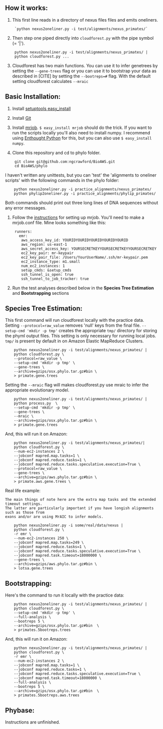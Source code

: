How it works:
-------------

1. This first line reads in a directory of nexus files files and emits oneliners. 

		`python nexus2oneliner.py -i test/alignments/nexus_primates/`
	
2. Then step one piped directly into `cloudforest.py` with the pipe symbol (= '|').

		python nexus2oneliner.py -i test/alignments/nexus_primates/ | 
		python cloudforest.py ...

3. Cloudforest has two main functions. You can use it to infer genetrees by setting the `--gene-trees` flag or you can use it to bootstrap your data as described in [CITE] by setting the `--bootreps=#` flag. With the default setting cloudforest calculates  `--mraic`


Basic Installation:
------------------

1. Install [setuptools easy_install][2]

1. Install [Git][5]

1. Install [mrjob][3]. `$ easy_install mrjob` should do the trick. If you want to run the scripts locally you'll also need to install numpy. I recommend using [Enthought Python][4] for this, but you can also use `$ easy_install numpy`. 

1. Clone this repository and cd to phylo folder.

        git clone git@github.com:ngcrawford/BioAWS.git
        cd BioAWS/phylo

I haven't written any unittests, but you can 'test' the 'alignments to oneliner scripts' with the following commands in the phylo folder:

        python nexus2oneliner.py -i practice_alignments/nexus_primates/
        python phylip2oneliner.py -i practice_alignments/phylip_primates/

Both commands should print out three long lines of DNA sequences without any error messages. 

1. Follow the [instructions][1] for setting up mrjob. You'll need to make a mrjob.conf file. Mine looks something like this:
    
        runners:
          emr:
           aws_access_key_id: YOURIDYOURIDYOURIDYOURIDYOURID
           aws_region: us-east-1
           aws_secret_access_key: YOURSECRETKEYYOURSECRETKEYYOURSECRETKEY
           ec2_key_pair: mr-keypair
           ec2_key_pair_file: /Users/YourUserName/.ssh/mr-keypair.pem
           ec2_instance_type: m1.small
           num_ec2_instances: 1
           setup_cmds: &setup_cmds
           ssh_tunnel_is_open: true
           ssh_tunnel_to_job_tracker: true

1. Run the test analyses described below in the **Species Tree Estimation** and **Bootstrapping** sections

   
Species Tree Estimation:
------------------------

This first command will run cloudforest locally with the practice data. Setting `--protocol=raw_value` removes 'null' keys from the final file. `--setup-cmd 'mkdir -p tmp'` creates the appropriate `tmp/` directory for storing the phyml output files. This setting is only necessary for running local jobs. `tmp/` is present by default in on Amazon Elastic MapReduce Clusters. 


		python nexus2oneliner.py -i test/alignments/nexus_primates/ | 
		python cloudforest.py \
		--protocol=raw_value \
		--setup-cmd 'mkdir -p tmp' \
		--gene-trees \
		--archive=gzips/osx.phylo.tar.gz#bin \
		> primate.gene.trees
		
		
Setting the `--mraic` flag will makes cloudforest.py use mraic to infer the appropriate evolutionary model. 		

		python nexus2oneliner.py -i test/alignments/nexus_primates/ |
		python process.py  \
		--setup-cmd 'mkdir -p tmp' \
		--gene-trees \
		--mraic \
		--archive=gzips/osx.phylo.tar.gz#bin \
		> primate.gene.trees


And, this will run it on Amazon:

        python nexus2oneliner.py -i test/alignments/nexus_primates/|
        python cloudforest.py \
        --num-ec2-instances 2 \
        --jobconf mapred.map.tasks=1 \
        --jobconf mapred.reduce.tasks=1 \
        --jobconf mapred.reduce.tasks.speculative.execution=True \
		--protocol=raw_value \
        --gene-trees \
        --archive=gzips/aws.phylo.tar.gz#bin \
        > primate.aws.gene.trees \

Real life example:

    The main things of note here are the extra map tasks and the extended timeout settings. 
	The latter are particularly important if you have longish alignments such as those from
	exons and/or are using MrAIC to infer models.

		python nexus2oneliner.py -i some/real/data/nexus |
		python cloudforest.py \
		-r emr \
		--num-ec2-instances 250 \
		--jobconf mapred.map.tasks=249 \
		--jobconf mapred.reduce.tasks=1 \
		--jobconf mapred.reduce.tasks.speculative.execution=True \
		--jobconf mapred.task.timeout=18000000 \
		--gene-trees \
		--archive=gzips/aws.phylo.tar.gz#bin \
		> lotsa.gene.trees
        
Bootstrapping:
-------------

Here's the command to run it locally with the practice data:

		python nexus2oneliner.py -i test/alignments/nexus_primates/ |
		python cloudforest.py \
		--setup-cmd 'mkdir -p tmp' \
		--full-analysis \
		--bootreps 5 \
		--archive=gzips/osx.phylo.tar.gz#bin  \
		> primates.5bootreps.trees 

And, this will run it on Amazon:

		python nexus2oneliner.py -i test/alignments/nexus_primates/ |
		python cloudforest.py \
		-r emr \
		--num-ec2-instances 2 \
		--jobconf mapred.map.tasks=1 \
		--jobconf mapred.reduce.tasks=1 \
		--jobconf mapred.reduce.tasks.speculative.execution=True \
		--jobconf mapred.task.timeout=18000000 \
		--full-analysis \
		--bootreps 5 \
		--archive=gzips/osx.phylo.tar.gz#bin  \
		> primates.5bootreps.aws.trees 


Phybase:
--------

Instructions are unfinished.

[1]: http://packages.python.org/mrjob/
[2]: http://pypi.python.org/pypi/setuptools
[3]: https://github.com/Yelp/mrjob
[4]: http://www.enthought.com/products/epd.php
[5]: http://help.github.com/mac-set-up-git/